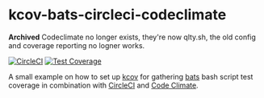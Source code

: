# kcov-bats-circleci-codeclimate

**Archived** Codeclimate no longer exists, they're now qlty.sh, the old config and coverage reporting no logner works.



[![CircleCI](https://circleci.com/gh/particleflux/kcov-bats-circleci-codeclimate.svg?style=shield)](https://circleci.com/gh/particleflux/kcov-bats-circleci-codeclimate)
[![Test Coverage](https://api.codeclimate.com/v1/badges/da9822206885bc00d817/test_coverage)](https://codeclimate.com/github/particleflux/kcov-bats-circleci-codeclimate/test_coverage)

A small example on how to set up [kcov] for gathering [bats] bash script test
coverage in combination with [CircleCI] and [Code Climate]. 


[CircleCI]: https://circleci.com
[Code Climate]: https://codeclimate.com/
[kcov]: https://github.com/SimonKagstrom/kcov/
[bats]: https://github.com/bats-core/bats-core
